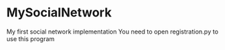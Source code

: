 # MySocialNetwork
My first social network implementation
You need to open registration.py to use this program
